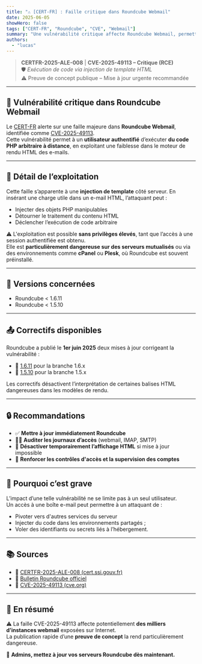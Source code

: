 ```yaml
---
title: "⚠️ [CERT-FR] : Faille critique dans Roundcube Webmail"
date: 2025-06-05
showHero: false
tags: ["CERT-FR", "Roundcube", "CVE", "Webmail"]
summary: "Une vulnérabilité critique affecte Roundcube Webmail, permettant à un utilisateur authentifié d’exécuter du code arbitraire à distance. Une preuve de concept est publique et touche aussi des instances cPanel et Plesk. Patch disponible, mise à jour immédiate recommandée."
authors:
  - "lucas"
---
```


> **CERTFR-2025-ALE-008** | **CVE-2025-49113 – Critique (RCE)**  
> 🛡️ *Exécution de code via injection de template HTML*  
> ⚠️ Preuve de concept publique – Mise à jour urgente recommandée

---

## 🛑 Vulnérabilité critique dans Roundcube Webmail

Le [CERT-FR](https://cert.ssi.gouv.fr/alerte/CERTFR-2025-ALE-008/) alerte sur une faille majeure dans **Roundcube Webmail**, identifiée comme [CVE-2025-49113](https://www.cve.org/CVERecord?id=CVE-2025-49113).  
Cette vulnérabilité permet à un **utilisateur authentifié** d’exécuter **du code PHP arbitraire à distance**, en exploitant une faiblesse dans le moteur de rendu HTML des e-mails.

---

## 🧪 Détail de l’exploitation

Cette faille s’apparente à une **injection de template** côté serveur. En insérant une charge utile dans un e-mail HTML, l’attaquant peut :

- Injecter des objets PHP manipulables
- Détourner le traitement du contenu HTML
- Déclencher l’exécution de code arbitraire

⚠️ L'exploitation est possible **sans privilèges élevés**, tant que l’accès à une session authentifiée est obtenu.  
Elle est **particulièrement dangereuse sur des serveurs mutualisés** ou via des environnements comme **cPanel** ou **Plesk**, où Roundcube est souvent préinstallé.

---

## 🎯 Versions concernées

- Roundcube < 1.6.11  
- Roundcube < 1.5.10

---

## 📤 Correctifs disponibles

Roundcube a publié le **1er juin 2025** deux mises à jour corrigeant la vulnérabilité :

- 🔧 [1.6.11](https://roundcube.net/news/2025/06/01/security-updates-1.6.11-and-1.5.10) pour la branche 1.6.x
- 🔧 [1.5.10](https://roundcube.net/news/2025/06/01/security-updates-1.6.11-and-1.5.10) pour la branche 1.5.x

Les correctifs désactivent l’interprétation de certaines balises HTML dangereuses dans les modèles de rendu.

---

## 🔒 Recommandations

- ✅ **Mettre à jour immédiatement Roundcube**
- 🕵️‍♂️ **Auditer les journaux d’accès** (webmail, IMAP, SMTP)
- 🚫 **Désactiver temporairement l’affichage HTML** si mise à jour impossible
- 🧱 **Renforcer les contrôles d'accès et la supervision des comptes**

---

## 🧠 Pourquoi c’est grave

L’impact d’une telle vulnérabilité ne se limite pas à un seul utilisateur.  
Un accès à une boîte e-mail peut permettre à un attaquant de :

- Pivoter vers d'autres services du serveur
- Injecter du code dans les environnements partagés ;
- Voler des identifiants ou secrets liés à l’hébergement.

---

## 📚 Sources

- 🔗 [CERTFR-2025-ALE-008 (cert.ssi.gouv.fr)](https://cert.ssi.gouv.fr/alerte/CERTFR-2025-ALE-008/)
- 🔗 [Bulletin Roundcube officiel](https://roundcube.net/news/2025/06/01/security-updates-1.6.11-and-1.5.10)
- 🔗 [CVE-2025-49113 (cve.org)](https://www.cve.org/CVERecord?id=CVE-2025-49113)

---

## 🧩 En résumé

⚠️ La faille CVE-2025-49113 affecte potentiellement **des milliers d’instances webmail** exposées sur Internet.  
La publication rapide d’une **preuve de concept** la rend particulièrement dangereuse.  

🔐 **Admins, mettez à jour vos serveurs Roundcube dès maintenant.**
